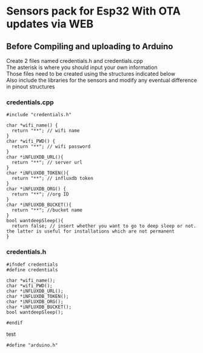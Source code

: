 # Sensors pack for Esp32 With OTA updates via WEB

## Before Compiling and uploading to Arduino
Create 2 files named credentials.h and credentials.cpp \
The asterisk is where you should input your own information \
Those files need to be created using the structures indicated below \
Also include the libraries for the sensors and modify any eventual difference in pinout structures 
### credentials.cpp
```
#include "credentials.h"

char *wifi_name() {
  return "**"; // wifi name
}
char *wifi_PWD() {
  return "**"; // wifi password
}
char *iNFLUXDB_URL(){
  return "**"; // server url
}
char *iNFLUXDB_TOKEN(){
  return "**"; // influxdb token
}
char *iNFLUXDB_ORG() {
  return "**"; //org ID
}
char *iNFLUXDB_BUCKET(){
  return "**"; //bucket name
}
bool wantdeepSleep(){
  return false; // insert whether you want to go to deep sleep or not. the latter is useful for installations which are not permanent
}
```
### credentials.h
```
#ifndef credentials
#define credentials

char *wifi_name();
char *wifi_PWD();
char *iNFLUXDB_URL();
char *iNFLUXDB_TOKEN();
char *iNFLUXDB_ORG();
char *iNFLUXDB_BUCKET();
bool wantdeepSleep();

#endif
```
test
```
#define "arduino.h"
```